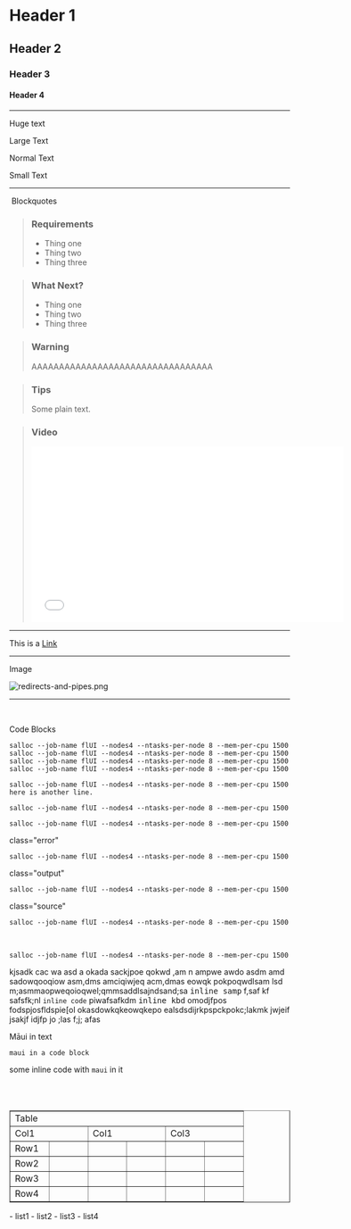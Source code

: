 # Header 1

## Header 2

### Header 3

#### Header 4

------------------------------------------------------------------------

<span class="wysiwyg-font-size-x-large">Huge text</span>

<span class="wysiwyg-font-size-large">Large Text</span>

<span class="wysiwyg-font-size-medium">Normal Text</span>

<span class="wysiwyg-font-size-small">Small Text</span>

------------------------------------------------------------------------

 Blockquotes

> ### Requirements
>
> -   Thing one
> -   Thing two
> -   Thing three

> ### What Next?
>
> -   Thing one
> -   Thing two
> -   Thing three

> ### Warning
>
> AAAAAAAAAAAAAAAAAAAAAAAAAAAAAAAAA

> ### Tips
>
> Some plain text.

> ### Video
>
> <iframe src="//www.youtube-nocookie.com/embed/yDYXOntAlIk" width="560" height="315" frameborder="0" allowfullscreen>
> </iframe>

------------------------------------------------------------------------

This is a [Link](https://www.w3schools.com/html/html_links.asp) 

------------------------------------------------------------------------

Image

![redirects-and-pipes.png](mkdocs/includes/images/6014468037775.name_me)

------------------------------------------------------------------------

 

Code Blocks

    salloc --job-name flUI --nodes4 --ntasks-per-node 8 --mem-per-cpu 1500
    salloc --job-name flUI --nodes4 --ntasks-per-node 8 --mem-per-cpu 1500
    salloc --job-name flUI --nodes4 --ntasks-per-node 8 --mem-per-cpu 1500
    salloc --job-name flUI --nodes4 --ntasks-per-node 8 --mem-per-cpu 1500

    salloc --job-name flUI --nodes4 --ntasks-per-node 8 --mem-per-cpu 1500
    here is another line.

    salloc --job-name flUI --nodes4 --ntasks-per-node 8 --mem-per-cpu 1500

    salloc --job-name flUI --nodes4 --ntasks-per-node 8 --mem-per-cpu 1500

class="error"

    salloc --job-name flUI --nodes4 --ntasks-per-node 8 --mem-per-cpu 1500

class="output"

    salloc --job-name flUI --nodes4 --ntasks-per-node 8 --mem-per-cpu 1500

class="source"

    salloc --job-name flUI --nodes4 --ntasks-per-node 8 --mem-per-cpu 1500

 

    salloc --job-name flUI --nodes4 --ntasks-per-node 8 --mem-per-cpu 1500

kjsadk cac wa asd a okada sackjpoe qokwd ,am n ampwe awdo asdm amd
sadowqooqiow asm,dms amciqiwjeq acm,dmas eowqk pokpoqwdlsam lsd
m;asmmaopweqoioqwel;qmmsaddlsajndsand;sa <samp>inline samp</samp> f,saf
kf safsfk;nl `inline code` piwafsafkdm <kbd>inline kbd</kbd> omodjfpos
fodspjosfldspie\[ol okasdowkqkeowqkepo ealsdsdijrkpspckpokc;lakmk jwjeif
jsakjf idjfp jo ;las f;j; afas

Māui in text

    maui in a code block

some inline code with `maui` in it

<table>
<tbody>
<tr class="odd">
</tr>
<tr class="even">
</tr>
<tr class="odd">
</tr>
</tbody>
</table>

 

<table style="border-collapse: collapse; width: 100%;" border="1">
<tbody>
<tr>
<td style="width: 85.7142%;" colspan="6">
Table

</td>
</tr>
<tr>
<td style="width: 28.5714%;" colspan="2">
Col1 

</td>
<td style="width: 28.5714%;" colspan="2">
Col1 

</td>
<td style="width: 14.2857%;" colspan="2">
Col3

</td>
</tr>
<tr>
<td style="width: 14.2857%;">
Row1

</td>
<td style="width: 14.2857%;">
 

</td>
<td style="width: 14.2857%;">
 

</td>
<td style="width: 14.2857%;">
 

</td>
<td style="width: 14.2857%;">
 

</td>
<td style="width: 14.2857%;">
 

</td>
</tr>
<tr>
<td style="width: 14.2857%;">
Row2

</td>
<td style="width: 14.2857%;">
 

</td>
<td style="width: 14.2857%;">
 

</td>
<td style="width: 14.2857%;">
 

</td>
<td style="width: 14.2857%;">
 

</td>
<td style="width: 14.2857%;">
 

</td>
</tr>
<tr>
<td style="width: 14.2857%;">
Row3

</td>
<td style="width: 14.2857%;">
 

</td>
<td style="width: 14.2857%;">
 

</td>
<td style="width: 14.2857%;">
 

</td>
<td style="width: 14.2857%;">
 

</td>
<td style="width: 14.2857%;">
 

</td>
</tr>
<tr>
<td style="width: 14.2857%;">
Row4

</td>
<td style="width: 14.2857%;">
 

</td>
<td style="width: 14.2857%;">
 

</td>
<td style="width: 14.2857%;">
 

</td>
<td style="width: 14.2857%;">
 

</td>
<td style="width: 14.2857%;">
 

</td>
</tr>
</tbody>
</table>
-   list1
-   list2
-   list3
-   list4
